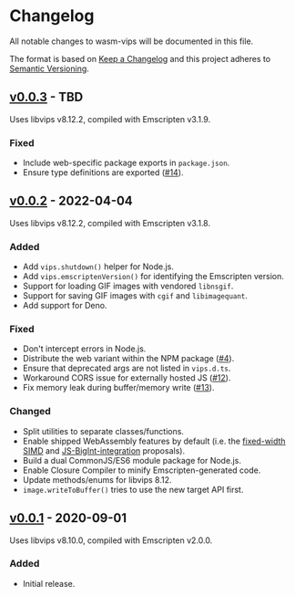 # Changelog
All notable changes to wasm-vips will be documented in this file.

The format is based on [Keep a Changelog](https://keepachangelog.com/en/1.0.0/) and this project adheres to [Semantic Versioning](https://semver.org/spec/v2.0.0.html).

## [v0.0.3] - TBD
Uses libvips v8.12.2, compiled with Emscripten v3.1.9.

### Fixed
- Include web-specific package exports in `package.json`.
- Ensure type definitions are exported ([#14](https://github.com/kleisauke/wasm-vips/issues/14)).

## [v0.0.2] - 2022-04-04
Uses libvips v8.12.2, compiled with Emscripten v3.1.8.

### Added
- Add `vips.shutdown()` helper for Node.js.
- Add `vips.emscriptenVersion()` for identifying the Emscripten version.
- Support for loading GIF images with vendored `libnsgif`.
- Support for saving GIF images with `cgif` and `libimagequant`.
- Add support for Deno.

### Fixed
- Don't intercept errors in Node.js.
- Distribute the web variant within the NPM package ([#4](https://github.com/kleisauke/wasm-vips/issues/4)).
- Ensure that deprecated args are not listed in `vips.d.ts`.
- Workaround CORS issue for externally hosted JS ([#12](https://github.com/kleisauke/wasm-vips/issues/12)).
- Fix memory leak during buffer/memory write ([#13](https://github.com/kleisauke/wasm-vips/issues/13)).

### Changed
- Split utilities to separate classes/functions.
- Enable shipped WebAssembly features by default (i.e. the [fixed-width SIMD](https://github.com/WebAssembly/simd) and [JS-BigInt-integration](https://github.com/WebAssembly/JS-BigInt-integration) proposals).
- Build a dual CommonJS/ES6 module package for Node.js.
- Enable Closure Compiler to minify Emscripten-generated code.
- Update methods/enums for libvips 8.12.
- `image.writeToBuffer()` tries to use the new target API first.

## [v0.0.1] - 2020-09-01
Uses libvips v8.10.0, compiled with Emscripten v2.0.0.

### Added
- Initial release.

[v0.0.3]: https://github.com/kleisauke/wasm-vips/compare/v0.0.2...v0.0.3
[v0.0.2]: https://github.com/kleisauke/wasm-vips/compare/v0.0.1...v0.0.2
[v0.0.1]: https://github.com/kleisauke/wasm-vips/releases/tag/v0.0.1
